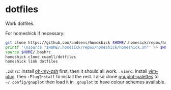 dotfiles
========

Work dotfiles.

For homeshick if necessary:

```bash
git clone https://github.com/andsens/homeshick $HOME/.homesick/repos/homeshick
printf '\nsource "$HOME/.homesick/repos/homeshick/homeshick.sh"' >> $HOME/.bashrc
source $HOME/.bashrc
homeshick clone cuamll/dotfiles
homeshick link dotfiles
```

`.zshrc`: Install [oh-my-zsh](robbyrussell/oh-my-zsh) first, then it should all work.
`.vimrc`: Install [vim-plug](junegunn/vim-plug), then `:PlugInstall` to install the rest.
I also clone [gnuplot-palettes](Gnuplotting/gnuplot-palettes) to `~/.config/gnuplot` then load it in `.gnuplot` to have colour schemes available.
